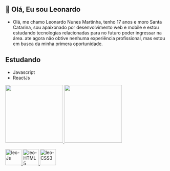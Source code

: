 ## 👋 Olá, Eu sou Leonardo 
- Olá, me chamo Leonardo Nunes Martinha, tenho 17 anos e moro Santa Catarina, sou apaixonado por desenvolvimento web e mobile e estou estudando tecnologias relacionadas para no futuro poder ingressar na área. ate agora não obtive nenhuma experiência profissional, mas estou em busca da minha primera oportunidade.
## Estudando
- Javascript
- ReactJs 

<div>
  <a href="https://github.com/LeoNzZ7" />
  <img height='180cm' src='https://github-readme-stats.vercel.app/api?username=LeoNzZ7&show_icons=true' />
  <img height='180cm' src='https://github-readme-stats.vercel.app/api/top-langs/?username=LeoNzZ7&layout=compact' />
</div>
<div style='display' display='inline-block'><br> 
  <img aling-item="center" width="50px" height="50px" alt="leo-Js" src="https://cdn.jsdelivr.net/gh/devicons/devicon/icons/javascript/javascript-original.svg"  />
  <img aling-item="center" width="50px" height="50px" alt="leo-HTML5" src="https://cdn.jsdelivr.net/gh/devicons/devicon/icons/html5/html5-original-wordmark.svg" />
  <img aling-item="center" width="50px" height="50px" alt="leo-CSS3" src="https://cdn.jsdelivr.net/gh/devicons/devicon/icons/css3/css3-original-wordmark.svg" />
</div>
